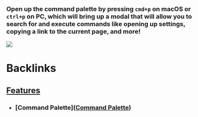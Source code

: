 ### Open up the command palette by pressing `cmd+p` on macOS or `ctrl+p` on PC, which will bring up a modal that will allow you to search for and execute commands like opening up settings, copying a link to the current page, and more!
![](https://firebasestorage.googleapis.com/v0/b/firescript-577a2.appspot.com/o/imgs%2Fapp%2Fhelp-documentation%2FVtvhW6XX7x.gif?alt=media&token=fb48c9bb-77f9-455f-979e-2e0dd8f3bfc7)

# Backlinks
## [Features](<Features.md>)
- ### [Command Palette]([Command Palette](<Command Palette.md>))

